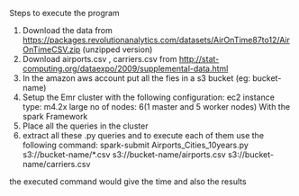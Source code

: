 Steps to execute the program

1) Download the data from https://packages.revolutionanalytics.com/datasets/AirOnTime87to12/AirOnTimeCSV.zip (unzipped version)
2) Download airports.csv , carriers.csv from http://stat-computing.org/dataexpo/2009/supplemental-data.html
3) In the amazon aws account put all the fies in a s3 bucket (eg: bucket-name)
4) Setup the Emr cluster with the following configuration: ec2 instance type: m4.2x large
 no of nodes: 6(1 master and 5 worker nodes)
 With the spark Framework
5) Place all the queries in the cluster
6) extract all these .py queries and to execute each of them use the following command:
spark-submit Airports_Cities_10years.py s3://bucket-name/*.csv s3://bucket-name/airports.csv s3://bucket-name/carriers.csv

the executed command would give the time and also the results